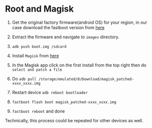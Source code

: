 # Root and Magisk

1. Get the original factory firmware(android OS) for your region, in our case download 
   the fastboot version from [here](https://xmfirmwareupdater.com/miui/nabu/stable/V14.0.7.0.TKXINXM/)

2. Extract the firmware and navigate to `images` directory. 

3. `adb push boot.img /sdcard`

4. Install `Magisk` from [here](https://github.com/topjohnwu/Magisk/releases)

5. In the Magisk app click on the first install from the top right then do `select and patch a file`

6. Do `adb pull /storage/emulated/0/Download/magisk_patched-xxxx_xxxx.img`

7. Restart device `adb reboot bootloader`

8. `fastboot flash boot magisk_patched-xxxx_xxxx.img`

9. `fastboot reboot` and done

Technically, this process could be repeated for other devices as well. 

